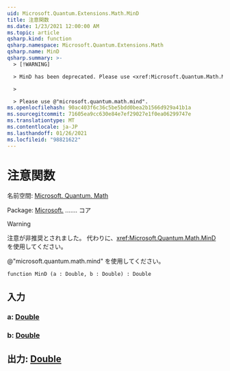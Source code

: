 ```yaml
---
uid: Microsoft.Quantum.Extensions.Math.MinD
title: 注意関数
ms.date: 1/23/2021 12:00:00 AM
ms.topic: article
qsharp.kind: function
qsharp.namespace: Microsoft.Quantum.Extensions.Math
qsharp.name: MinD
qsharp.summary: >-
  > [!WARNING]

  > MinD has been deprecated. Please use <xref:Microsoft.Quantum.Math.MinD> instead.

  >

  > Please use @"microsoft.quantum.math.mind".
ms.openlocfilehash: 90ac403f6c36c5be5bdd0bea2b1566d929a41b1a
ms.sourcegitcommit: 71605ea9cc630e84e7ef29027e1f0ea06299747e
ms.translationtype: MT
ms.contentlocale: ja-JP
ms.lasthandoff: 01/26/2021
ms.locfileid: "98821622"
---
```

# <a name="mind-function"></a>注意関数

名前空間: [Microsoft. Quantum. Math](xref:Microsoft.Quantum.Extensions.Math)

Package: [Microsoft.](https://nuget.org/packages/Microsoft.Quantum.QSharp.Core) ....... コア


> [!WARNING]
> 注意が非推奨とされました。 代わりに、<xref:Microsoft.Quantum.Math.MinD> を使用してください。
>
> @"microsoft.quantum.math.mind" を使用してください。



```qsharp
function MinD (a : Double, b : Double) : Double
```


## <a name="input"></a>入力

### <a name="a--double"></a>a: [Double](xref:microsoft.quantum.lang-ref.double)




### <a name="b--double"></a>b: [Double](xref:microsoft.quantum.lang-ref.double)





## <a name="output--double"></a>出力: [Double](xref:microsoft.quantum.lang-ref.double)


